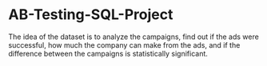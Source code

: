 # AB-Testing-SQL-Project
The idea of the dataset is to analyze the campaigns, find out if the ads were successful, how much the company can make from the ads, and if the difference between the campaigns is statistically significant.
